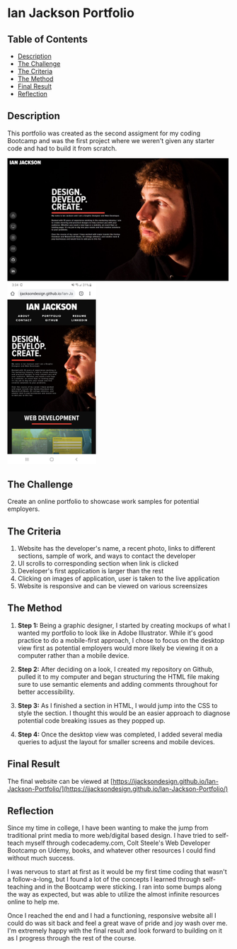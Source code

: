 # Ian Jackson Portfolio

## Table of Contents
* [Description](#description)
* [The Challenge](#challenge)
* [The Criteria](#criteria)
* [The Method](#method)
* [Final Result](#results)
* [Reflection](#reflection)


## Description <a name="description"></a>
This portfolio was created as the second assigment for my coding Bootcamp and was the first project where we weren't given any starter code and had to build it from scratch.

<img src="./screenshots/desktop-view.jpg" width="500"> <img src="./screenshots/mobile-view.jpg" width="200">

## The Challenge <a name="challenge"></a>
Create an online portfolio to showcase work samples for potential employers.

## The Criteria <a name="criteria"></a>
1. Website has the developer's name, a recent photo, links to different sections, sample of work, and ways to contact the developer
1. UI scrolls to corresponding section when link is clicked
1. Developer's first application is larger than the rest
1. Clicking on images of application, user is taken to the live application
1. Website is responsive and can be viewed on various screensizes

## The Method <a name="method"></a>
1. **Step 1:** Being a graphic designer, I started by creating mockups of what I wanted my portfolio to look like in Adobe Illustrator. While it's good practice to do a mobile-first approach, I chose to focus on the desktop view first as potential employers would more likely be viewing it on a computer rather than a mobile device.  

1. **Step 2:** After deciding on a look, I created my repository on Github, pulled it to my computer and began structuring the HTML file making sure to use semantic elements and adding comments throughout for better accessibility.   

1. **Step 3:** As I finished a section in HTML, I would jump into the CSS to style the section. I thought this would be an easier approach to diagnose potential code breaking issues as they popped up. 

1. **Step 4:** Once the desktop view was completed, I added several media queries to adjust the layout for smaller screens and mobile devices. 

## Final Result <a name="results"></a>
The final website can be viewed at [https://ijacksondesign.github.io/Ian-Jackson-Portfolio/](https://ijacksondesign.github.io/Ian-Jackson-Portfolio/)

## Reflection <a name="reflection"></a>
Since my time in college, I have been wanting to make the jump from traditional print media to more web/digital based design. I have tried to self-teach myself through codecademy.com, Colt Steele's Web Developer Bootcamp on Udemy, books, and whatever other resources I could find without much success. 

I was nervous to start at first as it would be my first time coding that wasn't a follow-a-long, but I found a lot of the concepts I learned through self-teaching and in the Bootcamp were sticking. I ran into some bumps along the way as expected, but was able to utilize the almost infinite resources online to help me. 

Once I reached the end and I had a functioning, responsive website all I could do was sit back and feel a great wave of pride and joy wash over me. I'm extremely happy with the final result and look forward to building on it as I progress through the rest of the course. 